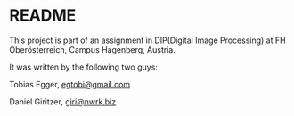 # README
This project is part of an assignment in DIP(Digital Image Processing) at FH Oberösterreich, Campus Hagenberg, Austria.

It was written by the following two guys:

Tobias Egger, egtobi@gmail.com

Daniel Giritzer, giri@nwrk.biz
